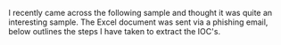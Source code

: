 I recently came across the following sample and thought it was quite an interesting sample.
The Excel document was sent via a phishing email, below outlines the steps I have taken to extract the IOC's.
